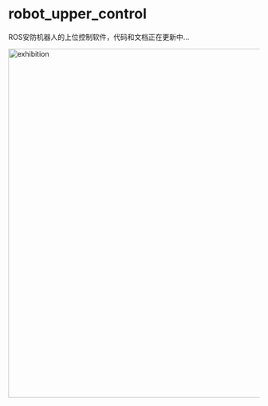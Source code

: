 # robot_upper_control
ROS安防机器人的上位控制软件，代码和文档正在更新中...

<img width="700" alt="exhibition" src="https://user-images.githubusercontent.com/61311609/189124138-16ce603b-ae28-4799-8cdc-4ec0e0b790bb.png">
